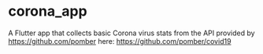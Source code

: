 # corona_app

A Flutter app that collects basic Corona virus stats from the API provided by https://github.com/pomber here: https://github.com/pomber/covid19
